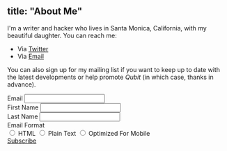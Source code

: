 title: "About Me"
---
I'm a writer and hacker who lives in Santa Monica, California, with my beautiful daughter. You can reach me:

* Via [Twitter]
* Via [Email]

[Twitter]:http://twitter.com/finnmack
[Email]:mailto:finn@finnmack.com

You can also sign up for my mailing list if you want to keep up to date with the latest developments or help promote *Qubit* (in which case, thanks in advance).

<!-- Begin MailChimp Signup Form -->
<div id="mc_embed_signup">
  <form action="http://finnmack.us7.list-manage1.com/subscribe/post?u=05b8139d01027563696cffaee&amp;id=d2ff0ab2b5" method="post" id="mc-embedded-subscribe-form" name="mc-embedded-subscribe-form" class="validate" target="_blank" novalidate>
    <div class="mc-field-group">
      <label for="mce-EMAIL">Email</label>
      <input type="email" value="" name="EMAIL" class="required email" id="mce-EMAIL">
    </div>
    <div class="mc-field-group">
      <label for="mce-FNAME">First Name</label>
      <input type="text" value="" name="FNAME" class="" id="mce-FNAME">
    </div>
    <div class="mc-field-group">
      <label for="mce-LNAME">Last Name</label>
      <input type="text" value="" name="LNAME" class="" id="mce-LNAME">
    </div>
    <div class="mc-field-group input-group">
      Email Format<br/>
      <input type="radio" value="html" name="EMAILTYPE" id="mce-EMAILTYPE-0">
      <label for="mce-EMAILTYPE-0">HTML</label>
      <input type="radio" value="text" name="EMAILTYPE" id="mce-EMAILTYPE-1">
      <label for="mce-EMAILTYPE-1">Plain Text</label>
      <input type="radio" value="mobile" name="EMAILTYPE" id="mce-EMAILTYPE-2">
      <label for="mce-EMAILTYPE-2">Optimized For Mobile</label>
    </div>
    <div class="panel">
      <a href="subscribe" class="small success submit button">Subscribe</a>
    </div>
  </form>
</div>

<!--End mc_embed_signup-->